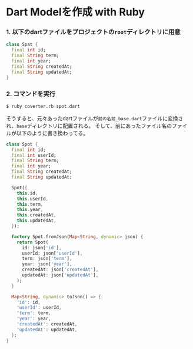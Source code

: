 # Dart Modelを作成 with Ruby

### 1. 以下のdartファイルをプロジェクトの`root`ディレクトリに用意

```dart
class Spat {
  final int id;
  final String term;
  final int year;
  final String createdAt;
  final String updatedAt;
}
```

### 2. コマンドを実行

```bash
$ ruby coverter.rb spot.dart
```

そうすると、元々あったdartファイルが`前の名前_base.dart`ファイルに変換され、`base`ディレクトリに配置される。
そして、前にあったファイル名のファイルが以下のように書き換わってる。

```dart
class Spot {
  final int id;
  final int userId;
  final String term;
  final int year;
  final String createdAt;
  final String updatedAt;

  Spot({
    this.id, 
    this.userId, 
    this.term, 
    this.year, 
    this.createdAt, 
    this.updatedAt, 
  });

  factory Spot.fromJson(Map<String, dynamic> json) {
    return Spot(
      id: json['id'],
      userId: json['userId'],
      term: json['term'],
      year: json['year'],
      createdAt: json['createdAt'],
      updatedAt: json['updatedAt'],
    );
  }

  Map<String, dynamic> toJson() => {
    'id': id,
    'userId': userId,
    'term': term,
    'year': year,
    'createdAt': createdAt,
    'updatedAt': updatedAt,
  };
}

```
